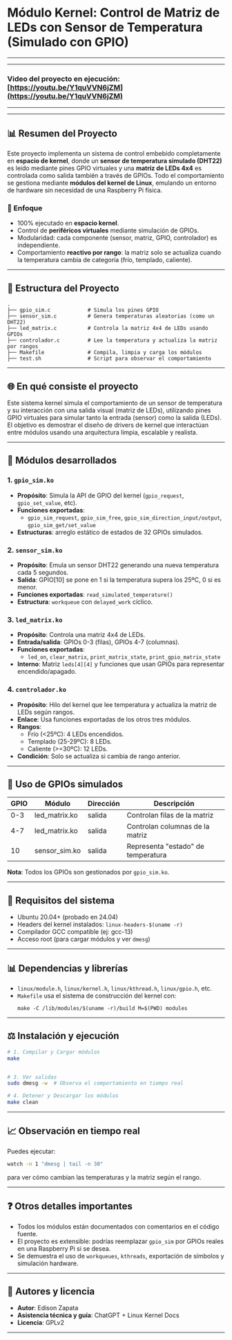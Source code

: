 # Módulo Kernel: Control de Matriz de LEDs con Sensor de Temperatura (Simulado con GPIO)

---
---
### Video del proyecto en ejecución: [https://youtu.be/Y1quVVN6jZM](https://youtu.be/Y1quVVN6jZM)
---
---

## 📊 Resumen del Proyecto

Este proyecto implementa un sistema de control embebido completamente en **espacio de kernel**, donde un **sensor de temperatura simulado (DHT22)** es leído mediante pines GPIO virtuales y una **matriz de LEDs 4x4** es controlada como salida también a través de GPIOs. Todo el comportamiento se gestiona mediante **módulos del kernel de Linux**, emulando un entorno de hardware sin necesidad de una Raspberry Pi física.

### 🌟 Enfoque

- 100% ejecutado en **espacio kernel**.
- Control de **periféricos virtuales** mediante simulación de GPIOs.
- Modularidad: cada componente (sensor, matriz, GPIO, controlador) es independiente.
- Comportamiento **reactivo por rango**: la matriz solo se actualiza cuando la temperatura cambia de categoría (frío, templado, caliente).

---

## 📁 Estructura del Proyecto

```
.
├── gpio_sim.c            # Simula los pines GPIO
├── sensor_sim.c          # Genera temperaturas aleatorias (como un DHT22)
├── led_matrix.c          # Controla la matriz 4x4 de LEDs usando GPIOs
├── controlador.c         # Lee la temperatura y actualiza la matriz por rangos
├── Makefile              # Compila, limpia y carga los módulos
├── test.sh               # Script para observar el comportamiento

```

---

## 🌐 En qué consiste el proyecto

Este sistema kernel simula el comportamiento de un sensor de temperatura y su interacción con una salida visual (matriz de LEDs), utilizando pines GPIO virtuales para simular tanto la entrada (sensor) como la salida (LEDs). El objetivo es demostrar el diseño de drivers de kernel que interactúan entre módulos usando una arquitectura limpia, escalable y realista.

---

## 📃 Módulos desarrollados

### 1. `gpio_sim.ko`

- **Propósito**: Simula la API de GPIO del kernel (`gpio_request`, `gpio_set_value`, etc).
- **Funciones exportadas**:
  - `gpio_sim_request`, `gpio_sim_free`, `gpio_sim_direction_input/output`, `gpio_sim_get/set_value`
- **Estructuras**: arreglo estático de estados de 32 GPIOs simulados.

### 2. `sensor_sim.ko`

- **Propósito**: Emula un sensor DHT22 generando una nueva temperatura cada 5 segundos.
- **Salida**: GPIO[10] se pone en 1 si la temperatura supera los 25ºC, 0 si es menor.
- **Funciones exportadas**: `read_simulated_temperature()`
- **Estructura**: `workqueue` con `delayed_work` cíclico.

### 3. `led_matrix.ko`

- **Propósito**: Controla una matriz 4x4 de LEDs.
- **Entrada/salida**: GPIOs 0-3 (filas), GPIOs 4-7 (columnas).
- **Funciones exportadas**:
  - `led_on`, `clear_matrix`, `print_matrix_state`, `print_gpio_matrix_state`
- **Interno**: Matriz `leds[4][4]` y funciones que usan GPIOs para representar encendido/apagado.

### 4. `controlador.ko`

- **Propósito**: Hilo del kernel que lee temperatura y actualiza la matriz de LEDs según rangos.
- **Enlace**: Usa funciones exportadas de los otros tres módulos.
- **Rangos**:
  - Frío (<25ºC): 4 LEDs encendidos.
  - Templado (25-29ºC): 8 LEDs.
  - Caliente (>=30ºC): 12 LEDs.
- **Condición**: Solo se actualiza si cambia de rango anterior.

---

## 🔀 Uso de GPIOs simulados

| GPIO | Módulo         | Dirección | Descripción                        |
| ---- | -------------- | --------- | ---------------------------------- |
| 0-3  | led\_matrix.ko | salida    | Controlan filas de la matriz       |
| 4-7  | led\_matrix.ko | salida    | Controlan columnas de la matriz    |
| 10   | sensor\_sim.ko | salida    | Representa "estado" de temperatura |

**Nota**: Todos los GPIOs son gestionados por `gpio_sim.ko`.

---

## 🚜 Requisitos del sistema

- Ubuntu 20.04+ (probado en 24.04)
- Headers del kernel instalados: `linux-headers-$(uname -r)`
- Compilador GCC compatible (ej: gcc-13)
- Acceso root (para cargar módulos y ver `dmesg`)

---

## 📊 Dependencias y librerías

- `linux/module.h`, `linux/kernel.h`, `linux/kthread.h`, `linux/gpio.h`, etc.
- `Makefile` usa el sistema de construcción del kernel con:
  ```make
  make -C /lib/modules/$(uname -r)/build M=$(PWD) modules
  ```

---

## ⚖️ Instalación y ejecución

```bash
# 1. Compilar y Cargar módulos
make


# 3. Ver salidas
sudo dmesg -w  # Observa el comportamiento en tiempo real

# 4. Detener y Descargar los módulos
make clean
```

---

## 📈 Observación en tiempo real

Puedes ejecutar:

```bash
watch -n 1 "dmesg | tail -n 30"
```

para ver cómo cambian las temperaturas y la matriz según el rango.

---

## ❓ Otros detalles importantes

- Todos los módulos están documentados con comentarios en el código fuente.
- El proyecto es extensible: podrías reemplazar `gpio_sim` por GPIOs reales en una Raspberry Pi si se desea.
- Se demuestra el uso de `workqueues`, `kthreads`, exportación de símbolos y simulación hardware.

---

## 🌟 Autores y licencia

- **Autor**: Edison Zapata
- **Asistencia técnica y guía**: ChatGPT + Linux Kernel Docs
- **Licencia**: GPLv2

---

